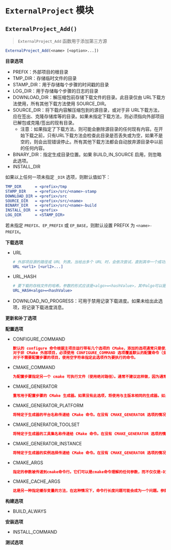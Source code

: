 # `ExternalProject` 模块

## `ExternalProject_Add()`

> `ExternalProject_Add` 函数用于添加第三方源

```cmake
ExternalProject_Add(<name> [<option>...])
```

**目录选项**

- PREFIX：外部项目的根目录
- TMP_DIR：存储临时文件的目录
- STAMP_DIR：用于存储每个步骤的时间戳的目录
- LOG_DIR：用于存储每个步骤的日志的目录
- DOWNLOAD_DIR：解压缩包前存储下载文件的目录。此目录仅由 URL下载方法使用，所有其他下载方法使用 SOURCE_DIR。
- SOURCE_DIR：将下载内容解压缩包到的源目录，或对于非 URL下载方法，应在签出、克隆存储库等的目录。如果未指定下载方法，则必须指向外部项目已解包或克隆/签出的现有目录。
    - 注意：如果指定了下载方法，则可能会删除源目录的任何现有内容。在开始下载之前，只有URL下载方法会检查此目录是否丢失或为空，如果不是空的，则会出现错误停止。所有其他下载方法都会自动放弃源目录中以前的任何内容。
- BINARY_DIR：指定生成目录位置。如果 BUILD_IN_SOURCE 启用，则忽略此选项。
- INSTALL_DIR

如果以上任何一项未指定 `_DIR` 选项，则默认值如下：

```cmake
TMP_DIR      = <prefix>/tmp
STAMP_DIR    = <prefix>/src/<name>-stamp
DOWNLOAD_DIR = <prefix>/src
SOURCE_DIR   = <prefix>/src/<name>
BINARY_DIR   = <prefix>/src/<name>-build
INSTALL_DIR  = <prefix>
LOG_DIR      = <STAMP_DIR>
```

若未指定 `PREFIX`、`EP_PREFIX` 或 `EP_BASE`，则默认设置 PREFIX 为 `<name>-PREFIX`。

**下载选项**

- URL
  ```cmake
  # 外部项目源的路径或 URL 列表。当给出多个 URL 时，会依次尝试，直到其中一个成功。
  URL <url1> [<url2>...]
  ```
- URL_HASH
  ```cmake
  # 要下载的存档文件的哈希。参数的形式应该是<algo>=<hashValue>，其中algo可以是file（）命令支持的任何哈希算法。强烈建议URL下载时指定此选项，因为它可以确保下载内容的完整性。它还用于检查以前下载的文件，如果本地目录中已有与指定哈希匹配的早期下载文件，则可以完全避免连接到远程位置。
  URL_HASH<algo>=<hashValue>
  ```
- DOWNLOAD_NO_PROGRESS：可用于禁用记录下载进度。如果未给出此选项，将记录下载进度消息。

**更新和补丁选项**

**配置选项**

- CONFIGURE_COMMAND
  ```cmake
  默认的 configure 命令根据主项目运行带有几个选项的 CMake，添加的选项通常只是使用与主项目相同的生成器所需的选项，但可以使用 CMAKE_GENERATOR 选项来覆盖此选项。
  对于非 CMake 外部项目，必须使用 CONFIGURE_COMMAND 选项覆盖默认的配置命令（支持生成器表达式）。
  对于不需要配置步骤的项目，使用空字符串指定此选项作为要执行的命令。
  ```
- CMAKE_COMMAND
  ```cmake
  为配置步骤指定另一个 cmake 可执行文件（使用绝对路径）。通常不建议这样做，因为通常希望在整个构建过程中使用相同的 CMake 版本。如果已使用 CONFIGURE_COMMAND 指定自定义配置命令，则忽略此选项。
  ```
- CMAKE_GENERATOR
  ```cmake
  重写用于配置步骤的 CMake 生成器。如果没有此选项，将使用与主版本相同的生成器。如果使用 CONFIGURE_COMMAND 选项指定了自定义配置命令，则忽略此选项。
  ```
- CMAKE_GENERATOR_PLATFORM
  ```cmake
  将特定于生成器的平台名称传递给 CMake 命令。在没有 CMAKE_GENERATOR 选项的情况下提供此选项是错误的。
  ```
- CMAKE_GENERATOR_TOOLSET
  ```cmake
  将特定于生成器的工具集名称传递给 CMake 命令。在没有 CMAKE_GENERATOR 选项的情况下提供此选项是错误的。
  ```
- CMAKE_GENERATOR_INSTANCE
  ```cmake
  将特定于生成器的实例选择传递给 CMake 命令。在没有 CMAKE_GENERATOR 选项的情况下提供此选项是错误的。
  ```
- CMAKE_ARGS
  ```cmake
  指定的参数被传递到cmake命令行。它们可以是cmake命令理解的任何参数，而不仅仅是-D定义的缓存值参数
  ```
- CMAKE_CACHE_ARGS
  ```cmake
  这是另一种指定缓存变量的方法，在这种情况下，命令行长度问题可能会成为一个问题。参数的格式应为 var:STRING=value。
  ```

**构建选项**

- BUILD_ALWAYS 

**安装选项**

- INSTALL_COMMAND

**测试选项**